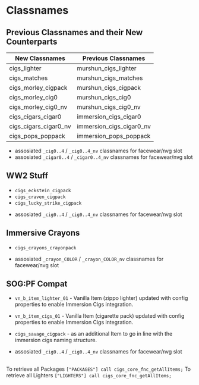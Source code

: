 # Classnames

## Previous Classnames and their New Counterparts

| New Classnames | Previous Classnames |
| -------------- | ------------------- |
| cigs_lighter | murshun_cigs_lighter |
| cigs_matches | murshun_cigs_matches |
| cigs_morley_cigpack | murshun_cigs_cigpack |
| cigs_morley_cig0 | murshun_cigs_cig0 |
| cigs_morley_cig0_nv | murshun_cigs_cig0_nv |
| cigs_cigars_cigar0 | immersion_cigs_cigar0 |
| cigs_cigars_cigar0_nv | immersion_cigs_cigar0_nv |
| cigs_pops_poppack | immersion_pops_poppack |

+ assosiated `_cig0..4` / `_cig0..4_nv` classnames for facewear/nvg slot
+ assosiated `_cigar0..4` / `_cigar0..4_nv` classnames for facewear/nvg slot

## WW2 Stuff
- `cigs_eckstein_cigpack`
- `cigs_craven_cigpack`
- `cigs_lucky_strike_cigpack`
+ assosiated `_cig0..4` / `_cig0..4_nv` classnames for facewear/nvg slot

## Immersive Crayons
- `cigs_crayons_crayonpack`
+ assosiated `_crayon_COLOR` / `_crayon_COLOR_nv` classnames for facewear/nvg slot

## SOG:PF Compat
- `vn_b_item_lighter_01` - Vanilla Item (zippo lighter) updated with config properties to enable Immersion Cigs integration.
- `vn_b_item_cigs_01` - Vanilla Item (cigarette pack) updated with config properties to enable Immersion Cigs integration.

- `cigs_savage_cigpack` - as an additional Item to go in line with the immersion cigs naming structure.
+ assosiated `_cig0..4` / `_cig0..4_nv` classnames for facewear/nvg slot

##

To retrieve all Packages
`["PACKAGES"] call cigs_core_fnc_getAllItems;`
To retrieve all Lighters
`["LIGHTERS"] call cigs_core_fnc_getAllItems;`